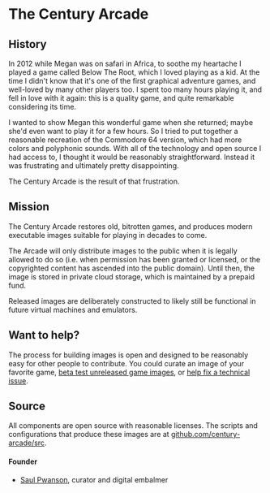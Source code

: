 # The Century Arcade

## History

In 2012 while Megan was on safari in Africa, to soothe my heartache I played a
game called Below The Root, which I loved playing as a kid.  At the time I
didn't know that it's one of the first graphical adventure games, and
well-loved by many other players too.  I spent too many hours playing it, and
fell in love with it again: this is a quality game, and quite remarkable
considering its time.

I wanted to show Megan this wonderful game when she returned; maybe she'd even
want to play it for a few hours.  So I tried to put together a reasonable
recreation of the Commodore 64 version, which had more colors and polyphonic
sounds.  With all of the technology and open source I had access to, I thought
it would be reasonably straightforward.  Instead it was frustrating and
ultimately pretty disappointing.

The Century Arcade is the result of that frustration.

## Mission

The Century Arcade restores old, bitrotten games, and produces modern
executable images suitable for playing in decades to come.

The Arcade will only distribute images to the public when it is legally allowed
to do so (i.e. when permission has been granted or licensed, or the copyrighted
content has ascended into the public domain).  Until then, the image is stored
in private cloud storage, which is maintained by a prepaid fund.

Released images are deliberately constructed to likely still be functional in
future virtual machines and emulators.

## Want to help?

The process for building images is open and designed to be reasonably easy for
other people to contribute.  You could curate an image of your favorite game,
[beta test unreleased game images](/games), or [help fix a technical issue](/rfh).

## Source 

All components are open source with reasonable licenses.  The scripts and configurations that produce these images are at [github.com/century-arcade/src](github.com/century-arcade/src).

#### Founder

* [Saul Pwanson](http://pwanson.com), curator and digital embalmer

